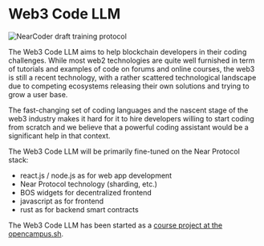 # Web3 Code LLM

![NearCoder draft training protocol](https://github.com/AnnaValentinaHirsch/Web3CodeLLM/blob/main/NearCoder.jpg)

The Web3 Code LLM aims to help blockchain developers in their coding challenges. While most web2 technologies are quite well furnished in term of tutorials and examples of code on forums and online courses, the web3 is still a recent technology, with a rather scattered technological landscape due to competing ecosystems releasing their own solutions and trying to grow a user base. 

The fast-changing set of coding languages and the nascent stage of the web3 industry makes it hard for it to hire developers willing to start coding from scratch and we believe that a powerful coding assistant would be a significant help in that context. 

The Web3 Code LLM will be primarily fine-tuned on the Near Protocol stack:
- react.js / node.js as for web app development
- Near Protocol technology (sharding, etc.)
- BOS widgets for decentralized frontend
- javascript as for frontend 
- rust as for backend smart contracts

The Web3 Code LLM has been started as a [course project at the opencampus.sh](https://edu.opencampus.sh/en/course/477). 